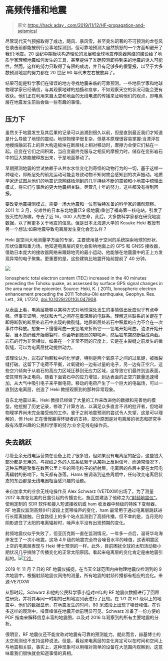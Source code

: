 # 高频传播和地震

> 原文:[https://hack aday . com/2019/11/12/HF-propagation-and-seismics/](https://hackaday.com/2019/11/12/hf-propagation-and-earthquakes/)

尽管现代天气预报取得了成功，飓风、暴风雪，甚至臭名昭著的不可预测的龙卷风在袭击前都能被例行公事地探测到，但可靠地预测大自然愤怒的一个方面却避开了我们:地震。20 世纪中期板块构造理论的发展和全球地震传感器网络的建设给了地质学家理解地震如何发生的工具，甚至提供了准确预测即将到来的地震的诱人可能性。然而，这样的努力只取得了有限的成功，并且有足够多的假警报，以至于大多数预测地震的努力都在 20 世纪 90 年代末左右被放弃了。

结果可能是科学家们在错误的地方寻找地震来临的可靠预测。一些地质学家和地球物理学家已经确信，与其观察地球的抽搐和痉挛，不如观察天空的状况可能会更有收获。他们正在利用来自太空和地面的无线电波的传播来证明他们的观点，即电离层在地震发生前后会做一些有趣的事情。

## 压力下

虽然关于地震发生及其后果的记录可以追溯到很久以前，但是直到最近我们才知道是什么导致了地球的震动。地球物理学很复杂，但基本原理很容易掌握:当漂浮在地幔熔融岩石上的巨大构造板块在断层线上相对移动时，摩擦力会使它们粘在一起。应变在它们之间积累，当应变最终克服与之相反的摩擦力时，储存在变形岩石中的巨大势能被释放出来，于是地面移动了。

早期预测地震的尝试依赖于从井水水位变化到奇怪的动物行为的一切，基于这样一种理论，即断层处的前兆运动可能会导致动物不知何故会感知到的次声振动。地质学家还试图从他们的地震记录网络检测到的几乎持续不断的震颤和小地震中梳理出模式，将它们与事后的更大地震相关联。尽管几十年的努力，这些都没有得到回报。

要改变地震探测模式，需要一场大地震和一位有独特准备的科学家的偶然观察。2011 年 3 月，灾难性的日本东北地震(7.9 级地震)重创了福岛第一核电站，引发了毁灭性的海啸，夺去了近 16，000 人的生命，此后，大多数科学家都在研究地震数据，以了解更多关于地震的信息。但是日本北海道大学的 Kosuke Heki 教授有另一个想法:如果地震导致电离层发生变化会怎么样？

Heki 是空间大地测量学方面的专家，主要使用基于空间的系统探索地球的形状、形状位置和重力场。他知道电离层的变化会影响地面上的 GPS 和 GNSS 接收器，借助日本庞大的接收器网络来跟踪地壳的最小运动，他能够在地震震中的正上方发现异常的电子聚集。更重要的是，这些建筑比地震开始前提前了 40 分钟。

[![](../Images/29ba6a32e0beec31c5a7bd6169b04b73.png)](https://hackaday.com/wp-content/uploads/2019/10/grl28215-sup-0005-fs02.eps_.png)

Ionospheric total electron content (TEC) increased in the 40 minutes preceding the Tohoku quake, as assessed by surface GPS signal changes in the area near the epicenter. Source: Heki, K. ( 2011), Ionospheric electron enhancement preceding the 2011 Tohoku‐Oki earthquake, Geophys. Res. Lett., 38, L17312, [doi:10.1029/2011GL047908](https://doi.org/10.1029/2011GL047908).

从表面上看，电离层能够以某种方式对地球深处发生的事情做出反应似乎有点牵强。但事实证明，地球和大气之间存在着深层的电联系。理解这些联系的关键在于即将断裂的断层处岩石中出现的微裂缝。地质断层处岩石中积累的应力不会在一次事件中释放。想象一下慢慢弯曲一支铅笔来折断它——铅笔开始弯曲，油漆开始开裂，当木质纤维开始爆裂时，你会听到微弱的噼啪声，然后铅笔突然断裂成两截。岩石的行为非常相似，如果在一个非常不同的尺度上，它是在主裂缝之前发生的微裂缝，可以为电离层扰动提供动力。

该理论认为，岩石矿物颗粒中的化学键，特别是两个氧原子之间的过氧键，被微裂缝打破。这留下了电荷不平衡，过氧键的一边有过量的电子，另一边有正空穴。这些空穴倾向于从岩石的高应力区域迁移到无应力区域，这导致它们最终到达表面，使其带有净正电荷。随着下面岩石中的应力增加，到达表面的正空穴数量迅速增加，从大气中吸引电子来平衡电荷。移动的电荷产生了一个巨大的电磁场，可以一直到达电离层，创造了 Heki 教授观察到的那种异常现象。

自东北地震以来，Heki 教授已经做了大量的工作来改进他的数据和完善他的模型。他挖掘了历史记录，修改了计算方法，以满足众多直言不讳的批评者，但地球物理学界尚未完全接受他的工作。鉴于之前地震预测的尝试令人失望，这是可以理解的，但 Heki 正在慢慢赢得怀疑者的支持，部分原因是对电离层的状态和研究手段有浓厚兴趣的公民科学家的努力:业余无线电操作员。

## 失去跳跃

尽管业余无线电运营商在设备上花了很多钱，但如果没有电离层的配合，这些钱大部分都是无用的。与视线之外的人联系依赖于从某物上反射信号，而通常情况下，这种东西是聚集在数百公里上空的带电粒子的折射层。电离层的各层主要在太阳电离辐射的影响下，每天都有涨落。Hams 被调谐到这些周期中，任何改变电离层状态的东西都是无线电圈相当感兴趣的话题。

来自加拿大的业余无线电操作员 Alex Schwarz (VE7DXW)出场了。为了测量 2017 年席卷北美的日食引起的传播变化，施瓦兹建造了他称之为[“射频地震仪”](http://users.skynet.be/myspace/mdsr/index.html)。使用定制的 SDR 软件和接入短波接收机或 ham 收发器中频级的特殊下变频器，RF 地震仪监测高频(HF)波段上宽带噪声的变化，ham 最常用于通过电离层跳跃进行长距离接触。日食路径上的多个站点监测到了高频传播，但不幸的是，当月亮的阴影遮住了太阳的电离辐射时，噪声水平没有出现预期的变化。

射频地震仪似乎失败了，但亚历克斯一直在监测情况，一年多一点后，温哥华岛海岸发生了一次小地震。这场 4.9 级的地震完全符合噪音水平的峰值，这表明震区上空的电离层表现与 Heki 博士预测的一样。此外，目前困扰全球的太阳活动极小期状况几乎排除了传播变化的正常太阳原因。看起来电离层的变化肯定是由地震引起的。[![](../Images/2f20bd2702646e5e1663f87e17ca5cb5.png)T2】](https://hackaday.com/wp-content/uploads/2019/10/rf-seismo.png)

2019 年 11 月 7 日的 RF 地震仪捕捉。在当天全球范围内由物理地震仪检测到的 9 次地震中，根据射频地震仪网络的测量，所有地震的射频传播都有相应的变化。来源:VE7DXW

从那时起，Schwarz 和他的公民科学家小组对四年的 RF 地震仪数据进行了回顾性研究，并将其与同一时期的已知地震列表进行了比较。在 171 次 6.1 级以上的地震中，他们的数据显示，在地震发生的时间，80 米波段上出现了噪音峰值。在许多这样的观测中，噪音峰值在地震开始前明显可见。Schwarz 准备了一份方便的 PDF 指南来解释信息丰富的地震图，以及对 2016 年观察到的所有主要地震的分析。

很明显，RF 地震仪还不能宣称对地震有可靠的预测能力。就此而言，赫基博士的太空观测也不支持这种说法。但是，看起来电离层的变化肯定可以在时间和空间上与地震相关联，事实上，这种现象可以用相对简单的设备在大范围内观察到，这意味着我们很快就会知道事情的真相。